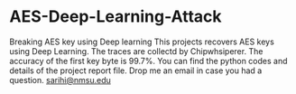 # AES-Deep-Learning-Attack
Breaking AES key using Deep learning 
This projects recovers AES keys using Deep Learning. The traces are collectd by Chipwhsiperer. The accuracy of the first key byte is 99.7%. You can find the python codes and details of the project report file. Drop me an email in case you had a question.
sarihi@nmsu.edu
